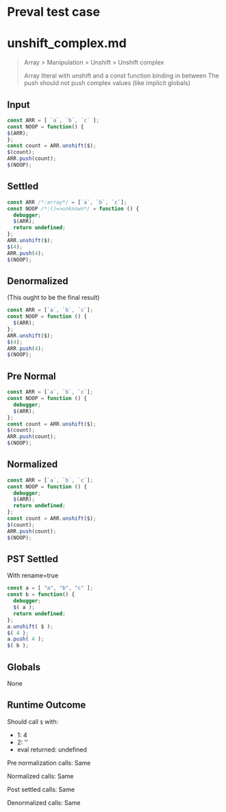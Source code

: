 # Preval test case

# unshift_complex.md

> Array > Manipulation > Unshift > Unshift complex
>
> Array literal with unshift and a const function binding in between
> The push should not push complex values (like implicit globals)

## Input

`````js filename=intro
const ARR = [ `a`, `b`, `c` ];
const NOOP = function() {
$(ARR);
};
const count = ARR.unshift($);
$(count);
ARR.push(count);
$(NOOP);
`````

## Settled


`````js filename=intro
const ARR /*:array*/ = [`a`, `b`, `c`];
const NOOP /*:()=>unknown*/ = function () {
  debugger;
  $(ARR);
  return undefined;
};
ARR.unshift($);
$(4);
ARR.push(4);
$(NOOP);
`````

## Denormalized
(This ought to be the final result)

`````js filename=intro
const ARR = [`a`, `b`, `c`];
const NOOP = function () {
  $(ARR);
};
ARR.unshift($);
$(4);
ARR.push(4);
$(NOOP);
`````

## Pre Normal


`````js filename=intro
const ARR = [`a`, `b`, `c`];
const NOOP = function () {
  debugger;
  $(ARR);
};
const count = ARR.unshift($);
$(count);
ARR.push(count);
$(NOOP);
`````

## Normalized


`````js filename=intro
const ARR = [`a`, `b`, `c`];
const NOOP = function () {
  debugger;
  $(ARR);
  return undefined;
};
const count = ARR.unshift($);
$(count);
ARR.push(count);
$(NOOP);
`````

## PST Settled
With rename=true

`````js filename=intro
const a = [ "a", "b", "c" ];
const b = function() {
  debugger;
  $( a );
  return undefined;
};
a.unshift( $ );
$( 4 );
a.push( 4 );
$( b );
`````

## Globals

None

## Runtime Outcome

Should call `$` with:
 - 1: 4
 - 2: '<function>'
 - eval returned: undefined

Pre normalization calls: Same

Normalized calls: Same

Post settled calls: Same

Denormalized calls: Same
